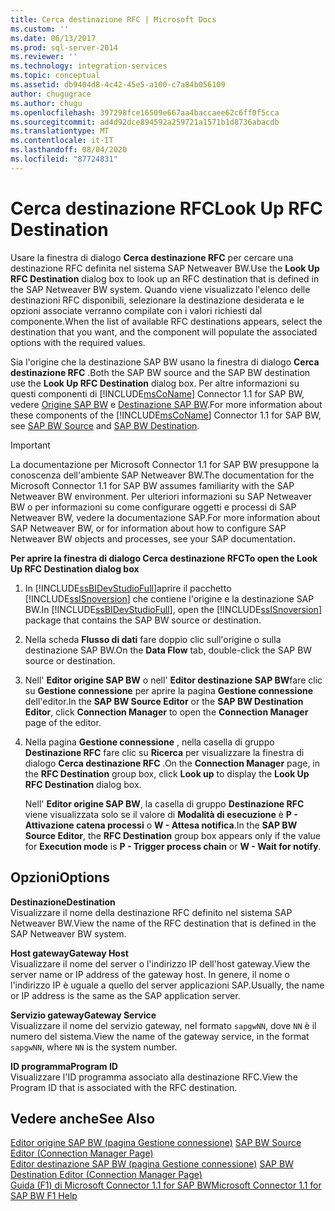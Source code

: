 ```yaml
---
title: Cerca destinazione RFC | Microsoft Docs
ms.custom: ''
ms.date: 06/13/2017
ms.prod: sql-server-2014
ms.reviewer: ''
ms.technology: integration-services
ms.topic: conceptual
ms.assetid: db9404d8-4c42-45e5-a100-c7a84b056109
author: chugugrace
ms.author: chugu
ms.openlocfilehash: 397298fce16509e667aa4baccaee62c6ff0f5cca
ms.sourcegitcommit: ad4d92dce894592a259721a1571b1d8736abacdb
ms.translationtype: MT
ms.contentlocale: it-IT
ms.lasthandoff: 08/04/2020
ms.locfileid: "87724831"
---
```

# <a name="look-up-rfc-destination"></a><span data-ttu-id="70af1-102">Cerca destinazione RFC</span><span class="sxs-lookup"><span data-stu-id="70af1-102">Look Up RFC Destination</span></span>
  <span data-ttu-id="70af1-103">Usare la finestra di dialogo **Cerca destinazione RFC** per cercare una destinazione RFC definita nel sistema SAP Netweaver BW.</span><span class="sxs-lookup"><span data-stu-id="70af1-103">Use the **Look Up RFC Destination** dialog box to look up an RFC destination that is defined in the SAP Netweaver BW system.</span></span> <span data-ttu-id="70af1-104">Quando viene visualizzato l'elenco delle destinazioni RFC disponibili, selezionare la destinazione desiderata e le opzioni associate verranno compilate con i valori richiesti dal componente.</span><span class="sxs-lookup"><span data-stu-id="70af1-104">When the list of available RFC destinations appears, select the destination that you want, and the component will populate the associated options with the required values.</span></span>  
  
 <span data-ttu-id="70af1-105">Sia l'origine che la destinazione SAP BW usano la finestra di dialogo **Cerca destinazione RFC** .</span><span class="sxs-lookup"><span data-stu-id="70af1-105">Both the SAP BW source and the SAP BW destination use the **Look Up RFC Destination** dialog box.</span></span> <span data-ttu-id="70af1-106">Per altre informazioni su questi componenti di [!INCLUDE[msCoName](../../includes/msconame-md.md)] Connector 1.1 for SAP BW, vedere [Origine SAP BW](sap-bw-source.md) e [Destinazione SAP BW](sap-bw-destination.md).</span><span class="sxs-lookup"><span data-stu-id="70af1-106">For more information about these components of the [!INCLUDE[msCoName](../../includes/msconame-md.md)] Connector 1.1 for SAP BW, see [SAP BW Source](sap-bw-source.md) and [SAP BW Destination](sap-bw-destination.md).</span></span>  
  
> [!IMPORTANT]  
>  <span data-ttu-id="70af1-107">La documentazione per Microsoft Connector 1.1 for SAP BW presuppone la conoscenza dell'ambiente SAP Netweaver BW.</span><span class="sxs-lookup"><span data-stu-id="70af1-107">The documentation for the Microsoft Connector 1.1 for SAP BW assumes familiarity with the SAP Netweaver BW environment.</span></span> <span data-ttu-id="70af1-108">Per ulteriori informazioni su SAP Netweaver BW o per informazioni su come configurare oggetti e processi di SAP Netweaver BW, vedere la documentazione SAP.</span><span class="sxs-lookup"><span data-stu-id="70af1-108">For more information about SAP Netweaver BW, or for information about how to configure SAP Netweaver BW objects and processes, see your SAP documentation.</span></span>  
  
 <span data-ttu-id="70af1-109">**Per aprire la finestra di dialogo Cerca destinazione RFC**</span><span class="sxs-lookup"><span data-stu-id="70af1-109">**To open the Look Up RFC Destination dialog box**</span></span>  
  
1.  <span data-ttu-id="70af1-110">In [!INCLUDE[ssBIDevStudioFull](../../includes/ssbidevstudiofull-md.md)]aprire il pacchetto [!INCLUDE[ssISnoversion](../../includes/ssisnoversion-md.md)] che contiene l'origine e la destinazione SAP BW.</span><span class="sxs-lookup"><span data-stu-id="70af1-110">In [!INCLUDE[ssBIDevStudioFull](../../includes/ssbidevstudiofull-md.md)], open the [!INCLUDE[ssISnoversion](../../includes/ssisnoversion-md.md)] package that contains the SAP BW source or destination.</span></span>  
  
2.  <span data-ttu-id="70af1-111">Nella scheda **Flusso di dati** fare doppio clic sull'origine o sulla destinazione SAP BW.</span><span class="sxs-lookup"><span data-stu-id="70af1-111">On the **Data Flow** tab, double-click the SAP BW source or destination.</span></span>  
  
3.  <span data-ttu-id="70af1-112">Nell' **Editor origine SAP BW** o nell' **Editor destinazione SAP BW**fare clic su **Gestione connessione** per aprire la pagina **Gestione connessione** dell'editor.</span><span class="sxs-lookup"><span data-stu-id="70af1-112">In the **SAP BW Source Editor** or the **SAP BW Destination Editor**, click **Connection Manager** to open the **Connection Manager** page of the editor.</span></span>  
  
4.  <span data-ttu-id="70af1-113">Nella pagina **Gestione connessione** , nella casella di gruppo **Destinazione RFC** fare clic su **Ricerca** per visualizzare la finestra di dialogo **Cerca destinazione RFC** .</span><span class="sxs-lookup"><span data-stu-id="70af1-113">On the **Connection Manager** page, in the **RFC Destination** group box, click **Look up** to display the **Look Up RFC Destination** dialog box.</span></span>  
  
     <span data-ttu-id="70af1-114">Nell' **Editor origine SAP BW**, la casella di gruppo **Destinazione RFC** viene visualizzata solo se il valore di **Modalità di esecuzione** è **P - Attivazione catena processi** o **W - Attesa notifica**.</span><span class="sxs-lookup"><span data-stu-id="70af1-114">In the **SAP BW Source Editor**, the **RFC Destination** group box appears only if the value for **Execution mode** is **P - Trigger process chain** or **W - Wait for notify**.</span></span>  
  
## <a name="options"></a><span data-ttu-id="70af1-115">Opzioni</span><span class="sxs-lookup"><span data-stu-id="70af1-115">Options</span></span>  
 <span data-ttu-id="70af1-116">**Destinazione**</span><span class="sxs-lookup"><span data-stu-id="70af1-116">**Destination**</span></span>  
 <span data-ttu-id="70af1-117">Visualizzare il nome della destinazione RFC definito nel sistema SAP Netweaver BW.</span><span class="sxs-lookup"><span data-stu-id="70af1-117">View the name of the RFC destination that is defined in the SAP Netweaver BW system.</span></span>  
  
 <span data-ttu-id="70af1-118">**Host gateway**</span><span class="sxs-lookup"><span data-stu-id="70af1-118">**Gateway Host**</span></span>  
 <span data-ttu-id="70af1-119">Visualizzare il nome del server o l'indirizzo IP dell'host gateway.</span><span class="sxs-lookup"><span data-stu-id="70af1-119">View the server name or IP address of the gateway host.</span></span> <span data-ttu-id="70af1-120">In genere, il nome o l'indirizzo IP è uguale a quello del server applicazioni SAP.</span><span class="sxs-lookup"><span data-stu-id="70af1-120">Usually, the name or IP address is the same as the SAP application server.</span></span>  
  
 <span data-ttu-id="70af1-121">**Servizio gateway**</span><span class="sxs-lookup"><span data-stu-id="70af1-121">**Gateway Service**</span></span>  
 <span data-ttu-id="70af1-122">Visualizzare il nome del servizio gateway, nel formato `sapgwNN`, dove `NN` è il numero del sistema.</span><span class="sxs-lookup"><span data-stu-id="70af1-122">View the name of the gateway service, in the format `sapgwNN`, where `NN` is the system number.</span></span>  
  
 <span data-ttu-id="70af1-123">**ID programma**</span><span class="sxs-lookup"><span data-stu-id="70af1-123">**Program ID**</span></span>  
 <span data-ttu-id="70af1-124">Visualizzare l'ID programma associato alla destinazione RFC.</span><span class="sxs-lookup"><span data-stu-id="70af1-124">View the Program ID that is associated with the RFC destination.</span></span>  
  
## <a name="see-also"></a><span data-ttu-id="70af1-125">Vedere anche</span><span class="sxs-lookup"><span data-stu-id="70af1-125">See Also</span></span>  
 <span data-ttu-id="70af1-126">[Editor origine SAP BW &#40;pagina Gestione connessione&#41;](sap-bw-source-editor-connection-manager-page.md) </span><span class="sxs-lookup"><span data-stu-id="70af1-126">[SAP BW Source Editor &#40;Connection Manager Page&#41;](sap-bw-source-editor-connection-manager-page.md) </span></span>  
 <span data-ttu-id="70af1-127">[Editor destinazione SAP BW &#40;pagina Gestione connessione&#41;](sap-bw-destination-editor-connection-manager-page.md) </span><span class="sxs-lookup"><span data-stu-id="70af1-127">[SAP BW Destination Editor &#40;Connection Manager Page&#41;](sap-bw-destination-editor-connection-manager-page.md) </span></span>  
 [<span data-ttu-id="70af1-128">Guida (F1) di Microsoft Connector 1.1 for SAP BW</span><span class="sxs-lookup"><span data-stu-id="70af1-128">Microsoft Connector 1.1 for SAP BW F1 Help</span></span>](../microsoft-connector-for-sap-bw-f1-help.md)  
  
  
